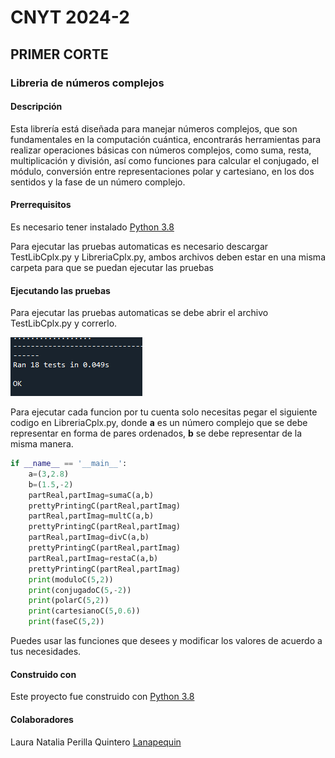 # CNYT 2024-2
## PRIMER CORTE
### Libreria de números complejos
#### Descripción
Esta librería está diseñada para manejar números complejos, que son fundamentales en la computación cuántica, encontrarás herramientas para realizar operaciones básicas con números complejos, como suma, resta, multiplicación y división, así como funciones para calcular el conjugado, el módulo, conversión entre representaciones polar y cartesiano, en los dos sentidos y la fase de un número complejo.
#### Prerrequisitos
Es necesario tener instalado [Python 3.8](https://www.python.org/)
<p>Para ejecutar las pruebas automaticas es necesario descargar TestLibCplx.py y LibreriaCplx.py, ambos archivos deben estar en una misma carpeta para que se puedan ejecutar las pruebas</p>

#### Ejecutando las pruebas
<p>Para ejecutar las pruebas automaticas se debe abrir el archivo TestLibCplx.py y correrlo.</p>

![alt text](image-1.png)

Para ejecutar cada funcion por tu cuenta solo necesitas pegar el siguiente codigo en LibreriaCplx.py, donde __a__ es un número complejo que se debe representar en forma de pares ordenados, **b** se debe representar de la misma manera.</p>


```python
if __name__ == '__main__':
    a=(3,2.8)
    b=(1.5,-2)
    partReal,partImag=sumaC(a,b)
    prettyPrintingC(partReal,partImag)
    partReal,partImag=multC(a,b)  
    prettyPrintingC(partReal,partImag)
    partReal,partImag=divC(a,b)
    prettyPrintingC(partReal,partImag)
    partReal,partImag=restaC(a,b)
    prettyPrintingC(partReal,partImag)
    print(moduloC(5,2))
    print(conjugadoC(5,-2))
    print(polarC(5,2))
    print(cartesianoC(5,0.6))
    print(faseC(5,2))
```

<p>Puedes usar las funciones que desees y modificar los valores de acuerdo a tus necesidades.</p>

#### Construido con
Este proyecto fue construido con [Python 3.8](https://www.python.org/)
#### Colaboradores
Laura Natalia Perilla Quintero [Lanapequin](https://github.com/Lanapequin)
